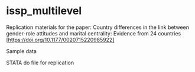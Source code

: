 # issp_multilevel

Replication materials for the paper: Country differences in the link between gender-role attitudes and marital centrality: Evidence from 24 countries [https://doi.org/10.1177/0020715220985922]

Sample data

STATA do file for replication
